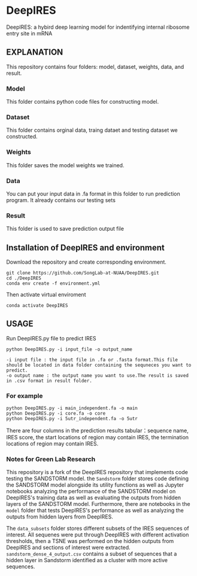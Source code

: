 # DeepIRES
DeepIRES: a hybird deep learning model for indentifying internal ribosome entry site in mRNA
## EXPLANATION
This repository contains four folders: model, dataset, weights, data, and result.
### Model
This folder contains python code files for constructing model.
### Dataset
This folder contains orginal data, traing dataet and testing dataset we constructed.
### Weights
This folder saves the model weights we trained.
### Data
You can put your input data in .fa format  in this folder to run prediction program. It already contains our testing sets
### Result
This folder is used to save prediction output file
## Installation of DeepIRES and environment
Download the repository and create corresponding environment.

```
git clone https://github.com/SongLab-at-NUAA/DeepIRES.git
cd ./DeepIRES
conda env create -f environment.yml
```
Then activate virtual enviroment

```
conda activate DeepIRES
```
## USAGE
Run DeepIRES.py file to predict IRES
```
python DeepIRES.py -i input_file -o output_name 
```
```
-i input file : the input file in .fa or .fasta format.This file should be located in data folder containing the sequneces you want to predict.
-o output name : the output name you want to use.The result is saved in .csv format in result folder.
```
### For example
```
python DeepIRES.py -i main_independent.fa -o main
python DeepIRES.py -i core.fa -o core
python DeepIRES.py -i 5utr_independent.fa -o 5utr
```
There are four columns in the prediction results tabular：sequence name, IRES score, the start locations of region may contain IRES, the termination locations of region may contain IRES.

### Notes for Green Lab Research
This repository is a fork of the DeepIRES repository that implements code testing the SANDSTORM model. 
the `Sandstorm` folder stores code defining the SANDSTORM model alongside its utility functions as well as Jupyter notebooks analyzing the performance of the SANDSTORM model on DeepIRES's training data as well as evaluating the outputs from hidden layers of the SANDSTORM model.
Furthermore, there are notebooks in the `model` folder that tests DeepIRES's performance as well as analyzing the outputs from hidden layers from DeepIRES.

The `data_subsets` folder stores different subsets of the IRES sequences of interest. All sequenes were put through DeepIRES with different activation thresholds, then a TSNE was performed on the hidden outputs from DeepIRES and sections of interest were extracted. `sandstorm_dense_4_output.csv` contains a subset of sequences that a hidden layer in Sandstorm identified as a cluster with more active sequences.
